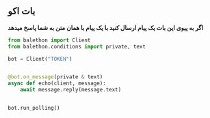 ## بات اکو

**اگر به پیوی این بات یک پیام ارسال کنید با یک پیام با همان متن به شما پاسخ میدهد**

```python
from balethon import Client
from balethon.conditions import private, text

bot = Client("TOKEN")


@bot.on_message(private & text)
async def echo(client, message):
    await message.reply(message.text)


bot.run_polling()
```